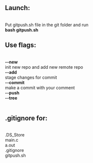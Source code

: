 <h2>Launch:</h2><br>
Put gitpush.sh file in the git folder and run <br>
<b>bash gitpush.sh</b>

<h2>Use flags:</h2><br>
<b>--new</b><br>
init new repo and add new remote repo<br>
<b>--add</b><br>
stage changes for commit<br>
<b>--commit</b><br>
make a commit with your comment<br>
<b>--push</b><br>
<b>--tree</b><br><br>

<b><h2>.gitignore for:</h2></b><br>
.DS_Store<br>
main.c<br>
a.out<br>
.gitignore<br>
gitpush.sh
